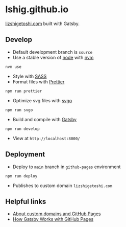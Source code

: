 # lshig.github.io

[lizshigetoshi.com](https://lizshigetoshi.com) built with Gatsby.

## Develop

- Default development branch is `source`
- Use a stable version of [node](https://nodejs.org/en/about/releases/) with [nvm](https://github.com/nvm-sh/nvm)

```
nvm use
```

- Style with [SASS](http://sass-lang.com/)
- Format files with [Prettier](https://prettier.io/docs/en/index.html)

```
npm run prettier
```

- Optimize svg files with [svgo](https://github.com/svg/svgo)

```
npm run svgo
```

- Build and compile with [Gatsby](https://www.gatsbyjs.com/docs/quick-start)

```
npm run develop
```

- View at `http://localhost:8000/`

## Deployment

- Deploy to `main` branch in `github-pages` environment

```
npm run deploy
```

- Publishes to custom domain `lizshigetoshi.com`

## Helpful links

- [About custom domains and GitHub Pages](https://docs.github.com/en/github/working-with-github-pages/about-custom-domains-and-github-pages)
- [How Gatsby Works with GitHub Pages](https://www.gatsbyjs.com/docs/how-to/previews-deploys-hosting/how-gatsby-works-with-github-pages/)
